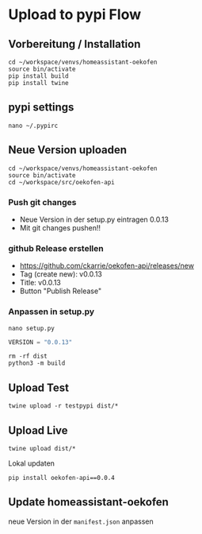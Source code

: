 # Upload to pypi Flow
## Vorbereitung / Installation
```
cd ~/workspace/venvs/homeassistant-oekofen
source bin/activate
pip install build
pip install twine
```

## pypi settings 
```
nano ~/.pypirc
```

## Neue Version uploaden
```
cd ~/workspace/venvs/homeassistant-oekofen
source bin/activate
cd ~/workspace/src/oekofen-api
```

### Push git changes
- Neue Version in der setup.py eintragen 0.0.13
- Mit git changes pushen!!

### github Release erstellen
- https://github.com/ckarrie/oekofen-api/releases/new
- Tag (create new): v0.0.13
- Title: v0.0.13
- Button "Publish Release"

### Anpassen in setup.py
```
nano setup.py
```
```python
VERSION = "0.0.13"

```

```
rm -rf dist
python3 -m build
```

## Upload Test
```
twine upload -r testpypi dist/*
```

## Upload Live
```
twine upload dist/*
```

Lokal updaten

```
pip install oekofen-api==0.0.4
```

## Update homeassistant-oekofen
neue Version in der `manifest.json` anpassen
